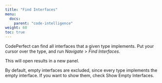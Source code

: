 ```yaml
---
title: "Find Interfaces"
menu:
  docs:
    parent: "code-intelligence"
weight: 60
toc: true
---
```


CodePerfect can find all interfaces that a given type implements. Put your
cursor over the type, and run <cite>Navigate</cite> &gt; <cite>Find
Interfaces</cite>.

This will open results in a new panel.

By default, empty interfaces are excluded, since every type implements the
empty interface. If you want to show them, check Show Empty Interfaces.
